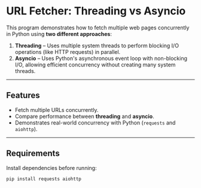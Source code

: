 # URL Fetcher: Threading vs Asyncio

This program demonstrates how to fetch multiple web pages concurrently in Python using **two different approaches**:

1. **Threading** – Uses multiple system threads to perform blocking I/O operations (like HTTP requests) in parallel.
2. **Asyncio** – Uses Python's asynchronous event loop with non-blocking I/O, allowing efficient concurrency without creating many system threads.

---

## Features
- Fetch multiple URLs concurrently.
- Compare performance between **threading** and **asyncio**.
- Demonstrates real-world concurrency with Python (`requests` and `aiohttp`).

---

## Requirements

Install dependencies before running:

```bash
pip install requests aiohttp
